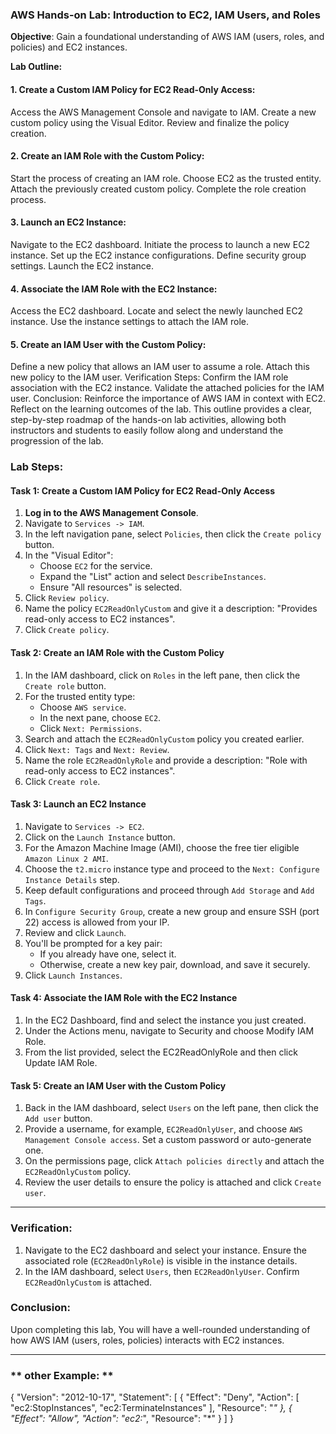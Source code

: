
### **AWS Hands-on Lab: Introduction to EC2, IAM Users, and Roles**

**Objective**: Gain a foundational understanding of AWS IAM (users, roles, and policies) and EC2 instances.

**Lab Outline:**
#### 1. Create a Custom IAM Policy for EC2 Read-Only Access:

Access the AWS Management Console and navigate to IAM.
Create a new custom policy using the Visual Editor.
Review and finalize the policy creation.
#### 2. Create an IAM Role with the Custom Policy:

Start the process of creating an IAM role.
Choose EC2 as the trusted entity.
Attach the previously created custom policy.
Complete the role creation process.
#### 3. Launch an EC2 Instance:

Navigate to the EC2 dashboard.
Initiate the process to launch a new EC2 instance.
Set up the EC2 instance configurations.
Define security group settings.
Launch the EC2 instance.
#### 4. Associate the IAM Role with the EC2 Instance:

Access the EC2 dashboard.
Locate and select the newly launched EC2 instance.
Use the instance settings to attach the IAM role.
#### 5. Create an IAM User with the Custom Policy:

Define a new policy that allows an IAM user to assume a role.
Attach this new policy to the IAM user.
Verification Steps:
Confirm the IAM role association with the EC2 instance.
Validate the attached policies for the IAM user.
Conclusion:
Reinforce the importance of AWS IAM in context with EC2.
Reflect on the learning outcomes of the lab.
This outline provides a clear, step-by-step roadmap of the hands-on lab activities, allowing both instructors and students to easily follow along and understand the progression of the lab.


### **Lab Steps**:

#### **Task 1: Create a Custom IAM Policy for EC2 Read-Only Access**

1. **Log in to the AWS Management Console**.
2. Navigate to `Services -> IAM`.
3. In the left navigation pane, select `Policies`, then click the `Create policy` button.
4. In the "Visual Editor":
   - Choose `EC2` for the service.
   - Expand the "List" action and select `DescribeInstances`.
   - Ensure "All resources" is selected.
5. Click `Review policy`.
6. Name the policy `EC2ReadOnlyCustom` and give it a description: "Provides read-only access to EC2 instances".
7. Click `Create policy`.

#### **Task 2: Create an IAM Role with the Custom Policy**

1. In the IAM dashboard, click on `Roles` in the left pane, then click the `Create role` button.
2. For the trusted entity type:
   - Choose `AWS service`.
   - In the next pane, choose `EC2`.
   - Click `Next: Permissions`.
3. Search and attach the `EC2ReadOnlyCustom` policy you created earlier.
4. Click `Next: Tags` and `Next: Review`.
5. Name the role `EC2ReadOnlyRole` and provide a description: "Role with read-only access to EC2 instances".
6. Click `Create role`.

#### **Task 3: Launch an EC2 Instance**

1. Navigate to `Services -> EC2`.
2. Click on the `Launch Instance` button.
3. For the Amazon Machine Image (AMI), choose the free tier eligible `Amazon Linux 2 AMI`.
4. Choose the `t2.micro` instance type and proceed to the `Next: Configure Instance Details` step.
5. Keep default configurations and proceed through `Add Storage` and `Add Tags`.
6. In `Configure Security Group`, create a new group and ensure SSH (port 22) access is allowed from your IP.
7. Review and click `Launch`.
8. You'll be prompted for a key pair:
   - If you already have one, select it.
   - Otherwise, create a new key pair, download, and save it securely.
9. Click `Launch Instances`.

#### **Task 4: Associate the IAM Role with the EC2 Instance**

1. In the EC2 Dashboard, find and select the instance you just created.
2. Under the Actions menu, navigate to Security and choose Modify IAM Role.
3. From the list provided, select the EC2ReadOnlyRole and then click Update IAM Role.

#### **Task 5: Create an IAM User with the Custom Policy**

1. Back in the IAM dashboard, select `Users` on the left pane, then click the `Add user` button.
2. Provide a username, for example, `EC2ReadOnlyUser`, and choose `AWS Management Console access`. Set a custom password or auto-generate one.
3. On the permissions page, click `Attach policies directly` and attach the `EC2ReadOnlyCustom` policy.
4. Review the user details to ensure the policy is attached and click `Create user`.


---

### **Verification**:

1. Navigate to the EC2 dashboard and select your instance. Ensure the associated role (`EC2ReadOnlyRole`) is visible in the instance details.
2. In the IAM dashboard, select `Users`, then `EC2ReadOnlyUser`. Confirm  `EC2ReadOnlyCustom` is attached.

### **Conclusion**:
Upon completing this lab, You will have a well-rounded understanding of how AWS IAM (users, roles, policies) interacts with EC2 instances.

--- 

### ** other Example: ** 
{
    "Version": "2012-10-17",
    "Statement": [
        {
            "Effect": "Deny",
            "Action": [
                "ec2:StopInstances",
                "ec2:TerminateInstances"
            ],
            "Resource": "*"
        },
        {
            "Effect": "Allow",
            "Action": "ec2:*",
            "Resource": "*"
        }
    ]
}
